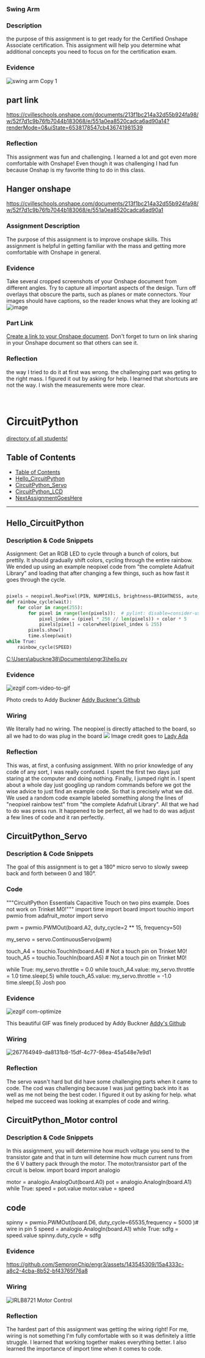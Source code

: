 ### Swing Arm

### Description
the purpose of this assignment is to get ready for the Certified Onshape Associate certification. This assignment will help you determine what additional concepts you need to focus on for the certification exam. 

 

 ### Evidence 
![swing arm Copy 1](https://github.com/jaiwashington23/eng3/assets/143545376/593f98b7-8d45-4831-ba5a-53cc0c00d861)

## part link 
https://cvilleschools.onshape.com/documents/213f1bc214a32d55b924fa98/w/52f7d1c9b76fb7044b183068/e/551a0ea8520cadca6ad90a14?renderMode=0&uiState=6538178547cb436741981539


### Reflection
This assignment was fun and challenging. I learned a lot and got even more comfortable with Onshape! Even though it was challenging I had fun because Onshap is my favorite thing to do in this class.



## Hanger onshape 
https://cvilleschools.onshape.com/documents/213f1bc214a32d55b924fa98/w/52f7d1c9b76fb7044b183068/e/551a0ea8520cadca6ad90a1
### Assignment Description
The purpose of this assignment is to improve onshape skills. This assignment is helpful in getting familiar with the mass and getting more comfortable with Onshape in general.  
### Evidence

Take several cropped screenshots of your Onshape document from different angles. Try to capture all important aspects of the design. Turn off overlays that obscure the parts, such as planes or mate connectors. Your images should have captions, so the reader knows what they are looking at!  
![image](https://github.com/jaiwashington23/eng3/assets/143545376/349e3513-8ace-4f4f-8edb-405f5165bdac)

### Part Link 

[Create a link to your Onshape document](https://cvilleschools.onshape.com/documents/003e413cee57f7ccccaa15c2/w/ea71050bb283bf3bf088c96c/e/c85ae532263d3b551e1795d0?renderMode=0&uiState=62d9b9d7883c4f335ec42021). Don't forget to turn on link sharing in your Onshape document so that others can see it. 

### Reflection
the way I tried to do it at first was wrong. the challenging part was geting to the right mass. I figured it out by asking for help. I learned that shortcuts are not the way. I wish the measurements were more clear.

&nbsp;



# CircuitPython
 [ directory of all students!](https://github.com/chssigma/Class_Accounts)
## Table of Contents
* [Table of Contents](#TableOfContents)
* [Hello_CircuitPython](#Hello_CircuitPython)
* [CircuitPython_Servo](#CircuitPython_Servo)
* [CircuitPython_LCD](#CircuitPython_LCD)
* [NextAssignmentGoesHere](#NextAssignment)
---

## Hello_CircuitPython

### Description & Code Snippets
Assignment: Get an RGB LED to cycle through a bunch of colors, but prettily. It should gradually shift colors, cycling through the entire rainbow. We ended up using an example neopixel code from "the complete Adafruit Library" and loading that after changing a few things, such as how fast it goes through the cycle.

```python

pixels = neopixel.NeoPixel(PIN, NUMPIXELS, brightness=BRIGHTNESS, auto_write=False)\
def rainbow_cycle(wait):
    for color in range(255):
        for pixel in range(len(pixels)):  # pylint: disable=consider-using-enumerate
            pixel_index = (pixel * 256 // len(pixels)) + color * 5
            pixels[pixel] = colorwheel(pixel_index & 255)
        pixels.show()
        time.sleep(wait)
while True:
    rainbow_cycle(SPEED)
```

[C:\Users\abuckne38\Documents\engr3\hello.py
](https://github.com/addddddy/engr3/blob/main/hello.py)

### Evidence

![ezgif com-video-to-gif](https://github.com/addddddy/engr3/assets/143544940/8e3104e2-fc72-45ad-a922-281586c123d8)

Photo creds to Addy Buckner
[Addy Buckner's Github](https://github.com/addddddy)

### Wiring
We literally had no wiring. The neopixel is directly attached to the board, so all we had to do was plug in the board
<img src="https://cdn-learn.adafruit.com/assets/assets/000/041/507/original/microcontrollers_3505_iso_ORIG.jpg">
Image credit goes to [Lady Ada](https://learn.adafruit.com/adafruit-metro-m0-express)

### Reflection
This was, at first, a confusing assignment. With no prior knowledge of any code of any sort, I was really confused. I spent the first two days just staring at the computer and doing nothing. Finally, I jumped right in. I spent about a whole day just googling up random commands before we got the wise advice to just find an example code. So that is precisely what we did. We used a random code example labeled something along the lines of "neopixel rainbow test" from "the complete Adafruit Library". All that we had to do was press run. It happened to be perfect, all we  had to do was adjust a few  lines of  code and it  ran perfectly.


## CircuitPython_Servo

### Description & Code Snippets
The goal of this assignment is to get a 180° micro servo to slowly sweep back and forth between 0 and 180°. 

### Code

"""CircuitPython Essentials Capacitive Touch on two pins example. Does not work on Trinket M0!"""
import time
import board
import touchio
import pwmio
from adafruit_motor import servo


pwm = pwmio.PWMOut(board.A2, duty_cycle=2 ** 15, frequency=50)


my_servo = servo.ContinuousServo(pwm)

touch_A4 = touchio.TouchIn(board.A4)  # Not a touch pin on Trinket M0!
touch_A5 = touchio.TouchIn(board.A5)  # Not a touch pin on Trinket M0!

while True:
    my_servo.throttle = 0.0
    while touch_A4.value:
        my_servo.throttle = 1.0
        time.sleep(.5)
    while touch_A5.value:
        my_servo.throttle = -1.0
        time.sleep(.5)
Josh poo
 


### Evidence

![ezgif com-optimize](https://github.com/addddddy/engr3/assets/143544940/561c9908-fda6-4a8d-a112-b2ad3f70374c)

This beautiful GIF was finely produced by Addy Buckner
[Addy's Github](https://github.com/addddddy)

### Wiring

![267764949-da8131b8-15df-4c77-98ea-45a548e7e9d1](https://github.com/jaiwashington23/eng3/assets/143545376/6e5e0dab-db50-4565-97cc-af7b9c2c29f8)

### Reflection
The servo wasn't hard but did have some challenging parts when it came to code. The cod was challenging because I was just getting back into it as well as me not being the best coder. I figured it out by asking for help. what helped me succeed was looking at examples of code and wiring.  



## CircuitPython_Motor control

### Description & Code Snippets
In this assignment, you will determine how much voltage you send to the transistor gate and that in turn will determine how much current runs from the 6 V battery pack through the motor.  The motor/transistor part of the circuit is below. 
import board
import analogio

motor = analogio.AnalogOut(board.A0)
pot = analogio.AnalogIn(board.A1)
while True:
    speed = pot.value
    motor.value = speed
## code 

spinny = pwmio.PWMOut(board.D6, duty_cycle=65535,frequency = 5000 )# wire in pin 5
speed = analogio.AnalogIn(board.A1)
while True:
    sdfg = speed.value
    spinny.duty_cycle = sdfg
  
  ###  Evidence
https://github.com/SempronChip/engr3/assets/143545309/15a4333c-a8c2-4cba-8b52-bf43765f76a8

 ### Wiring
![IRLB8721 Motor Control](https://github.com/jaiwashington23/eng3/assets/143545376/6747d782-7cf2-47e0-a06b-c1321138d4fb)


### Reflection
The hardest part of this assignment was getting the wiring right! For me, wiring is not something I'm fully comfortable with so it was definitely a little struggle. I learned that 
working together makes everything better. I also  learned the importance of import time when it comes to code.

